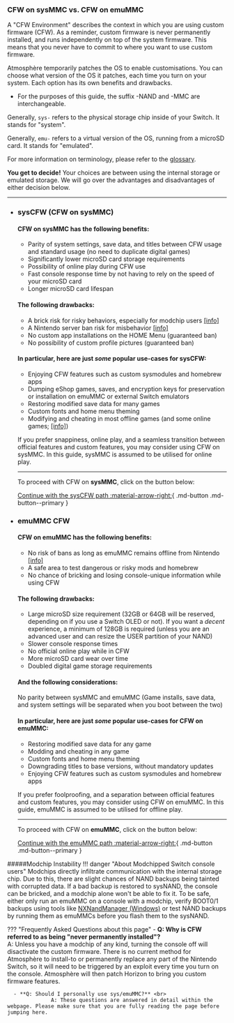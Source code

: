 ### **CFW on sysMMC vs. CFW on emuMMC**

A "CFW Environment" describes the context in which you are using custom firmware (CFW).
As a reminder, custom firmware is never permanently installed, and runs independently on top of the system firmware. This means that you never have to commit to where you want to use custom firmware.

Atmosphère temporarily patches the OS to enable customisations. You can choose what version of the OS it patches, each time you turn on your system. Each option has its own benefits and drawbacks.

 - For the purposes of this guide, the suffix -NAND and -MMC are interchangeable.

Generally, `sys-` refers to the physical storage chip inside of your Switch. It stands for "system".

Generally, `emu-` refers to a virtual version of the OS, running from a microSD card. It stands for "emulated".

For more information on terminology, please refer to the [glossary](../../extras/glossary.md).

**You get to decide!** Your choices are between using the internal storage or emulated storage. We will go over the advantages and disadvantages of either decision below.

-----

<div class="grid cards" markdown>

-   ### **sysCFW (CFW on sysMMC)**
    #### **CFW on sysMMC has the following benefits:**

    * Parity of system settings, save data, and titles between CFW usage and standard usage (no need to duplicate digital games)
    * Significantly lower microSD card storage requirements
    * Possibility of online play during CFW use
    * Fast console response time by not having to rely on the speed of your microSD card
    * Longer microSD card lifespan


    #### **The following drawbacks:**

    * A brick risk for risky behaviors, especially for modchip users [[info]](#modchip-instability)
    * A Nintendo server ban risk for misbehavior [[info]](https://nx.eiphax.tech/ban.html)
    * No custom app installations on the HOME Menu (guaranteed ban)
    * No possibility of custom profile pictures (guaranteed ban)

    #### **In particular, here are just *some* popular use-cases for sysCFW:**

    * Enjoying CFW features such as custom sysmodules and homebrew apps
    * Dumping eShop games, saves, and encryption keys for preservation or installation on emuMMC or external Switch emulators
    * Restoring modified save data for many games
    * Custom fonts and home menu theming
    * Modifying and cheating in most offline games (and some online games; [[info]](../../extras/cheats.md))

    If you prefer snappiness, online play, and a seamless transition between official features and custom features, you may consider using CFW on sysMMC. In this guide, sysMMC is assumed to be utilised for online play.

    -----

    To proceed with CFW on **sysMMC**, click on the button below:

    [Continue with the sysCFW path :material-arrow-right:](../all/partitioning_sd_syscfw.md){ .md-button .md-button--primary }

-   ### **emuMMC CFW**
    #### **CFW on emuMMC has the following benefits:**

    * No risk of bans as long as emuMMC remains offline from Nintendo [[info]](../../extras/img/ban.png)
    * A safe area to test dangerous or risky mods and homebrew
    * No chance of bricking and losing console-unique information while using CFW

    #### **The following drawbacks:**

    * Large microSD size requirement (32GB or 64GB will be reserved, depending on if you use a Switch OLED or not). If you want a *decent* experience, a minimum of 128GB is required (unless you are an advanced user and can resize the USER partition of your NAND)
    * Slower console response times
    * No official online play while in CFW
    * More microSD card wear over time
    * Doubled digital game storage requirements <link to dumping digital games>

    #### **And the following considerations:**
    No parity between sysMMC and emuMMC (Game installs, save data, and system settings will be separated when you boot between the two)

    #### **In particular, here are just *some* popular use-cases for CFW on emuMMC:**

    * Restoring modified save data for any game
    * Modding and cheating in any game
    * Custom fonts and home menu theming
    * Downgrading titles to base versions, without mandatory updates
    * Enjoying CFW features such as custom sysmodules and homebrew apps

    If you prefer foolproofing, and a separation between official features and custom features, you may consider using CFW on emuMMC. In this guide, emuMMC is assumed to be utilised for offline play.

    -----

    To proceed with CFW on **emuMMC**, click on the button below:

    [Continue with the emuMMC path :material-arrow-right:](../all/partitioning_sd.md){ .md-button .md-button--primary }

</div>

#####Modchip Instability
!!! danger "About Modchipped Switch console users"
      Modchips directly infiltrate communication with the internal storage chip. Due to this, there are slight chances of NAND backups being tainted with corrupted data. If a bad backup is restored to sysNAND, the console can be bricked, and a modchip alone won't be able to fix it. To be safe, either only run an emuMMC on a console with a modchip, verify BOOT0/1 backups using tools like [NXNandManager (Windows)](https://github.com/eliboa/NxNandManager) or test NAND backups by running them as emuMMCs before you flash them to the sysNAND.

??? "Frequently Asked Questions about this page"
      - **Q: Why is CFW referred to as being "never permanently installed"?** <br>
                  A: Unless you have a modchip of any kind, turning the console off will disactivate the custom firmware. There is no current method for Atmosphère to install-to or permanently replace any part of the Nintendo Switch, so it will need to be triggered by an exploit every time you turn on the console. Atmosphère will then patch Horizon to bring you custom firmware features.

      - **Q: Should I personally use sys/emuMMC?** <br>
                  A: These questions are answered in detail within the webpage. Please make sure that you are fully reading the page before jumping here.

